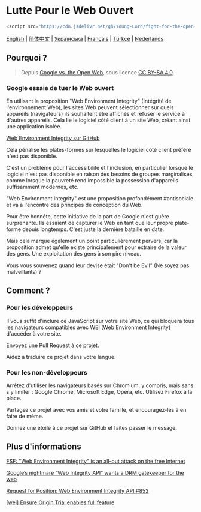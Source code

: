 # Lutte Pour le Web Ouvert

```javascript
<script src="https://cdn.jsdelivr.net/gh/Young-Lord/fight-for-the-open-web@main/openweb.js" defer async></script>
```

[English](./README.md) | [简体中文](./README.zh-CN.md) | [Українська](./README.uk-UA.md) | [Français](./README.fr-FR.md) | [Türkçe](./README.tr.md) | [Nederlands](./README.nl-NL.md)

## Pourquoi ?

> Depuis [Google vs. the Open Web](https://interpeer.io/blog/2023/07/google-vs-the-open-web/), sous licence [CC BY-SA 4.0](https://creativecommons.org/licenses/by-sa/4.0).

### Google essaie de tuer le Web ouvert

En utilisant la proposition "Web Environment Integrity" (Intégrité de l'environnement Web), les sites Web peuvent sélectionner sur quels appareils (navigateurs) ils souhaitent être affichés et refuser le service à d'autres appareils. Cela lie le logiciel côté client à un site Web, créant ainsi une application isolée.

[Web Environment Integrity sur GitHub](https://github.com/RupertBenWiser/Web-Environment-Integrity/blob/main/explainer.md)

Cela pénalise les plates-formes sur lesquelles le logiciel côté client préféré n'est pas disponible.

C'est un problème pour l'accessibilité et l'inclusion, en particulier lorsque le logiciel n'est pas disponible en raison des besoins de groupes marginalisés, comme lorsque la pauvreté rend impossible la possession d'appareils suffisamment modernes, etc.

"Web Environment Integrity" est une proposition profondément #antisociale et va à l'encontre des principes de conception du Web.

Pour être honnête, cette initiative de la part de Google n'est guère surprenante. Ils essaient de capturer le Web en tant que leur propre plate-forme depuis longtemps. C'est juste la dernière bataille en date.

Mais cela marque également un point particulièrement pervers, car la proposition admet qu'elle existe principalement pour extraire de la valeur des gens. Une exploitation des gens à son pire niveau.

Vous vous souvenez quand leur devise était "Don't be Evil" (Ne soyez pas malveillants) ?

## Comment ?

### Pour les développeurs

Il vous suffit d'inclure ce JavaScript sur votre site Web, ce qui bloquera tous les navigateurs compatibles avec WEI (Web Environment Integrity) d'accéder à votre site.

Envoyez une Pull Request à ce projet.

Aidez à traduire ce projet dans votre langue.

### Pour les non-développeurs

Arrêtez d'utiliser les navigateurs basés sur Chromium, y compris, mais sans s'y limiter : Google Chrome, Microsoft Edge, Opera, etc. Utilisez Firefox à la place.

Partagez ce projet avec vos amis et votre famille, et encouragez-les à en faire de même.

Donnez une étoile à ce projet sur GitHub et faites passer le message.

## Plus d'informations

[FSF: "Web Environment Integrity" is an all-out attack on the free Internet](https://www.fsf.org/blogs/community/web-environment-integrity-is-an-all-out-attack-on-the-free-internet)

[Google’s nightmare “Web Integrity API” wants a DRM gatekeeper for the web](https://arstechnica.com/gadgets/2023/07/googles-web-integrity-api-sounds-like-drm-for-the-web/)

[Request for Position: Web Environment Integrity API #852](https://github.com/mozilla/standards-positions/issues/852)

[\[wei\] Ensure Origin Trial enables full feature](https://github.com/chromium/chromium/commit/6f47a22906b2899412e79a2727355efa9cc8f5bd)

